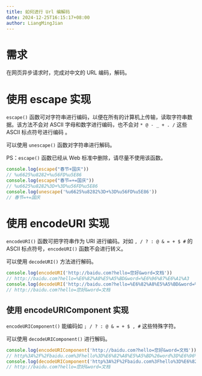 ```yaml
---
title: 如何进行 Url 编解码
date: 2024-12-25T16:15:17+08:00
author: LiangMingJian
---
```


# 需求

在网页异步请求时，完成对中文的 URL 编码，解码。

#  使用 escape 实现

`escape()` 函数可对字符串进行编码，以便在所有的计算机上传输，读取字符串数据。该方法不会对 ASCII 字母和数字进行编码，也不会对 `* @ - _ + . /` 这些 ASCII 标点符号进行编码 。

可以使用 `unescape()` 函数对字符串进行解码。

PS：`escape()` 函数已经从 Web 标准中删除，请尽量不使用该函数。

```javascript
console.log(escape("春节+国庆"))
// %u6625%u8282+%u56FD%u5E86
console.log(escape("春节=+=国庆"))
// %u6625%u8282%3D+%3D%u56FD%u5E86
console.log(unescape('%u6625%u8282%3D+%3D%u56FD%u5E86'))
// 春节=+=国庆
```

# 使用 encodeURI 实现

`encodeURI()` 函数可把字符串作为 URI 进行编码。对如 `, / ? : @ & = + $ #` 的 ASCII 标点符号，`encodeURI()` 函数不会进行转义。

可以使用 `decodeURI()` 方法进行解码。

```javascript
console.log(encodeURI('http://baidu.com?hello=您好&word=文档'))
// http://baidu.com?hello=%E6%82%A8%E5%A5%BD&word=%E6%96%87%E6%A1%A3
console.log(decodeURI('http://baidu.com?hello=%E6%82%A8%E5%A5%BD&word=%E6%96%87%E6%A1%A3'))
// http://baidu.com?hello=您好&word=文档
```

## 使用 encodeURIComponent 实现

`encodeURIComponent()` 能编码如 `; / ? : @ & = + $ , #` 这些特殊字符。

可以使用 `decodeURIComponent()` 进行解码。

```javascript
console.log(encodeURIComponent('http://baidu.com?hello=您好&word=文档'))
// http%3A%2F%2Fbaidu.com%3Fhello%3D%E6%82%A8%E5%A5%BD%26word%3D%E6%96%87%E6%A1%A3
console.log(decodeURIComponent('http%3A%2F%2Fbaidu.com%3Fhello%3D%E6%82%A8%E5%A5%BD%26word%3D%E6%96%87%E6%A1%A3'))
// http://baidu.com?hello=您好&word=文档
```
